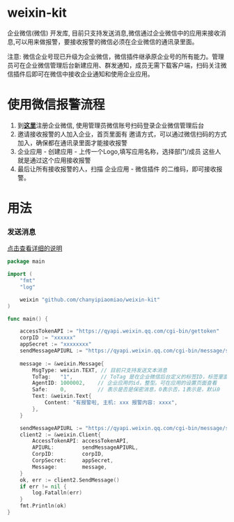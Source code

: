 # weixin-kit
企业微信(微信) 开发库, 目前只支持发送消息,微信通过企业微信中的应用来接收消息,可以用来做报警，要接收报警的微信必须在企业微信的通讯录里面。

注意: 微信企业号现已升级为企业微信，微信插件继承原企业号的所有能力。管理员可在企业微信管理后台新建应用、群发通知，成员无需下载客户端，扫码关注微信插件后即可在微信中接收企业通知和使用企业应用。

# 使用微信报警流程
1. 到[**这里**](https://work.weixin.qq.com/wework_admin/register_wx?from=loginpage)注册企业微信, 使用管理员微信账号扫码登录企业微信管理后台
2. 邀请接收报警的人加入企业，首页里面有 邀请方式，可以通过微信扫码的方式加入，确保都在通讯录里面才能接收报警
3. 企业应用 - 创建应用 - 上传一个Logo,填写应用名称，选择部门/成员 这些人就是通过这个应用接收报警
4. 最后让所有接收报警的人，扫描 企业应用 - 微信插件 的二维码，即可接收报警。

# 用法

### 发送消息

[点击查看详细的说明](https://work.weixin.qq.com/api/doc#10167)

```go
package main

import (
	"fmt"
	"log"

	weixin "github.com/chanyipiaomiao/weixin-kit"
)

func main() {

    accessTokenAPI := "https://qyapi.weixin.qq.com/cgi-bin/gettoken"
	corpID := "xxxxxx"
    appSecret := "xxxxxxxx"
    sendMessageAPIURL := "https://qyapi.weixin.qq.com/cgi-bin/message/send"
    
	message := &weixin.Message{
		MsgType: weixin.TEXT, // 目前只支持发送文本消息
		ToTag:   "1",         // ToTag 是在企业微信后台定义的标签ID，标签里面可以包含很多人 还有ToUser,ToParty参数 指定用户和部门ID
		AgentID: 1000002,    // 企业应用的id，整型。可在应用的设置页面查看
		Safe:    0,          // 表示是否是保密消息，0表示否，1表示是，默认0
		Text: &weixin.Text{
			Content: "有报警啦, 主机: xxx 报警内容: xxxx",
		},
	}

	sendMessageAPIURL := "https://qyapi.weixin.qq.com/cgi-bin/message/send"
	client2 := &weixin.Client{
		AccessTokenAPI: accessTokenAPI,
		APIURL:         sendMessageAPIURL,
		CorpID:         corpID,
		CorpSecret:     appSecret,
		Message:        message,
	}
	ok, err := client2.SendMessage()
	if err != nil {
		log.Fatalln(err)
	}
	fmt.Println(ok)
}
```